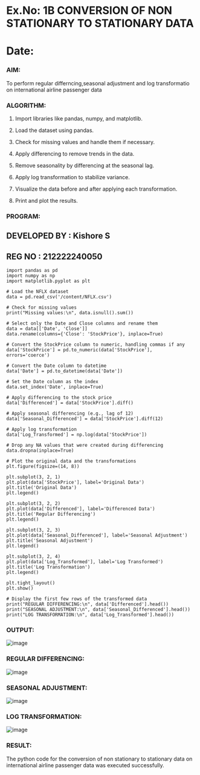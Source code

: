# Ex.No: 1B                     CONVERSION OF NON STATIONARY TO STATIONARY DATA
# Date: 

### AIM:
To perform regular differncing,seasonal adjustment and log transformatio on international airline passenger data
### ALGORITHM:
1. Import libraries like pandas, numpy, and matplotlib.

2. Load the dataset using pandas.

3. Check for missing values and handle them if necessary.

4. Apply differencing to remove trends in the data.

5. Remove seasonality by differencing at the seasonal lag.

6. Apply log transformation to stabilize variance.

7. Visualize the data before and after applying each transformation.

8. Print and plot the results.
### PROGRAM:
## DEVELOPED BY : Kishore S
## REG NO : 212222240050
```
import pandas as pd
import numpy as np
import matplotlib.pyplot as plt

# Load the NFLX dataset
data = pd.read_csv('/content/NFLX.csv')

# Check for missing values
print("Missing values:\n", data.isnull().sum())

# Select only the Date and Close columns and rename them
data = data[['Date', 'Close']]
data.rename(columns={'Close': 'StockPrice'}, inplace=True)

# Convert the StockPrice column to numeric, handling commas if any
data['StockPrice'] = pd.to_numeric(data['StockPrice'], errors='coerce')

# Convert the Date column to datetime
data['Date'] = pd.to_datetime(data['Date'])

# Set the Date column as the index
data.set_index('Date', inplace=True)

# Apply differencing to the stock price
data['Differenced'] = data['StockPrice'].diff()

# Apply seasonal differencing (e.g., lag of 12)
data['Seasonal_Differenced'] = data['StockPrice'].diff(12)

# Apply log transformation
data['Log_Transformed'] = np.log(data['StockPrice'])

# Drop any NA values that were created during differencing
data.dropna(inplace=True)

# Plot the original data and the transformations
plt.figure(figsize=(14, 8))

plt.subplot(3, 2, 1)
plt.plot(data['StockPrice'], label='Original Data')
plt.title('Original Data')
plt.legend()

plt.subplot(3, 2, 2)
plt.plot(data['Differenced'], label='Differenced Data')
plt.title('Regular Differencing')
plt.legend()

plt.subplot(3, 2, 3)
plt.plot(data['Seasonal_Differenced'], label='Seasonal Adjustment')
plt.title('Seasonal Adjustment')
plt.legend()

plt.subplot(3, 2, 4)
plt.plot(data['Log_Transformed'], label='Log Transformed')
plt.title('Log Transformation')
plt.legend()

plt.tight_layout()
plt.show()

# Display the first few rows of the transformed data
print("REGULAR DIFFERENCING:\n", data['Differenced'].head())
print("SEASONAL ADJUSTMENT:\n", data['Seasonal_Differenced'].head())
print("LOG TRANSFORMATION:\n", data['Log_Transformed'].head())
```

### OUTPUT:
![image](https://github.com/user-attachments/assets/8540bdc6-1e07-4c54-97f4-7d12d86a8da7)


### REGULAR DIFFERENCING:
![image](https://github.com/user-attachments/assets/1eb3ab90-6d5d-48f9-acf3-9042c1e63d98)


### SEASONAL ADJUSTMENT:
![image](https://github.com/user-attachments/assets/5eceef6a-9ebe-4bb8-9b17-152ad8f769a6)



### LOG TRANSFORMATION:

![image](https://github.com/user-attachments/assets/482e6a11-a6ba-4959-9195-d95cc4cf165a)


### RESULT:
The python code for the conversion of non stationary to stationary data on international airline passenger
data was executed successfully.
